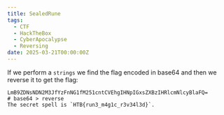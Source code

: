 ```yaml
---
title: SealedRune
tags:
  - CTF
  - HackTheBox
  - CyberApocalypse
  - Reversing
date: 2025-03-21T00:00:00Z
---
```

If we perform a `strings` we find the flag encoded in base64 and then we reverse it to get the flag:

```shell
LmB9ZDNsNDN2M3JfYzFnNG1fM251cntCVEhgIHNpIGxsZXBzIHRlcmNlcyBlaFQ=
# base64 > reverse
The secret spell is `HTB{run3_m4g1c_r3v34l3d}`.
```



